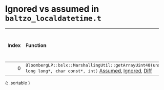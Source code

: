 # Ignored vs assumed in `baltzo_localdatetime.t`

<script src="../sorttable.js"></script>
|   Index | Function                                                                                                                                                            |   Difference in number of lines |   Function size difference in bytes |   Number of lines in assumed build | Number of bytes in assumed build   |   Number of lines in ignored build | Number of bytes in ignored build   |
|--------:|:--------------------------------------------------------------------------------------------------------------------------------------------------------------------|--------------------------------:|------------------------------------:|-----------------------------------:|:-----------------------------------|-----------------------------------:|:-----------------------------------|
|       0 | `BloombergLP::bslx::MarshallingUtil::getArrayUint40(unsigned long long*, char const*, int)` [Assumed](0.assume.s.txt), [Ignored](0.none.s.txt), [Diff](0.diff.html) |                               1 |                                   0 |                                208 | 4,552,144                          |                                208 | 4,552,528                          |
{: .sortable }
